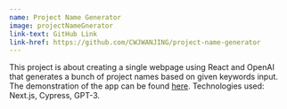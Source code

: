 ```yaml
---
name: Project Name Generator
image: projectNameGnerator
link-text: GitHub Link
link-href: https://github.com/CWJWANJING/project-name-generator
---
```


This project is about creating a single webpage using React and OpenAI that generates a bunch of project names based on given keywords input. The demonstration of the app can be found [here](https://youtu.be/1aQnDuiXf_4).
Technologies used: Next.js, Cypress, GPT-3.